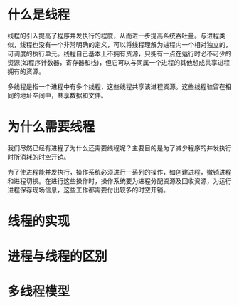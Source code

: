 # 什么是线程
线程的引入提高了程序并发执行的程度，从而进一步提高系统吞吐量。与进程类似，线程也没有一个非常明确的定义，可以将线程理解为进程内一个相对独立的，可调度的执行单元。线程自己基本上不拥有资源，只拥有一点在运行时必不可少的资源(如程序计数器，寄存器和栈)，但它可以与同属一个进程的其他想成共享进程拥有的资源。

多线程是指一个进程中有多个线程，这些线程共享该进程资源。这些线程驻留在相同的地址空间中，共享数据和文件。

# 为什么需要线程
我们尽然已经有进程了为什么还需要线程呢？主要目的是为了减少程序的并发执行时所消耗的时空开销。

为了使进程能并发执行，操作系统必须进行一系列的操作，如创建进程，撤销进程和进程切换。在进行这些操作时，操作系统要为进程分配资源及回收资源，为运行进程保存现场信息，这些工作都需要付出较多的时空开销。

# 线程的实现

# 进程与线程的区别

# 多线程模型

